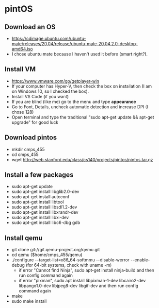 # pintOS

## Download an OS
- https://cdimage.ubuntu.com/ubuntu-mate/releases/20.04/release/ubuntu-mate-20.04.2.0-desktop-amd64.iso
- I chose ubuntu mate because I haven't used it before (smart right?).
## Install VM
- https://www.vmware.com/go/getplayer-win
- If your computer has Hyper-V, then check the box on installation (I am on Windows 10, so I checked the box).
- Install VS Code (if you want)
- If you are blind (like me) go to the menu and type **appearance**
- Go to Font, Details, uncheck automatic detection and increase DPI (I chose 128)
- Open terminal and type the traditional "sudo apt-get update && apt-get upgrade" for good luck
## Download pintos
- mkdir cmps_455
- cd cmps_455
- wget http://web.stanford.edu/class/cs140/projects/pintos/pintos.tar.gz
## Install a few packages
- sudo apt-get update
- sudo apt-get install libglib2.0-dev
- sudo apt-get install autoconf
- sudo apt-get install libtool
- sudo apt-get install libsdl1.2-dev
- sudo apt-get install libxrandr-dev
- sudo apt-get install libxi-dev
- sudo apt-get install libc6-dbg gdb
## Install qemu
- git clone git://git.qemu-project.org/qemu.git
- cd qemu ($home/cmps_455/qemu)
-  ./configure --target-list=x86_64-softmmu --disable-werror --enable-debug (for 64-bit systems, check with uname -m)
   -  if error "Cannot find Ninja", sudo apt-get install ninja-build and then run config command again
   -  if error "pixman", sudo apt install libpixman-1-dev libcairo2-dev libpango1.0-dev libjpeg8-dev libgif-dev and then run config command again
- make
- sudo make install
